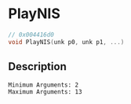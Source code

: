 # PlayNIS
```c
// 0x004416d0
void PlayNIS(unk p0, unk p1, ...)
```
## Description
```
Minimum Arguments: 2
Maximum Arguments: 13
```
